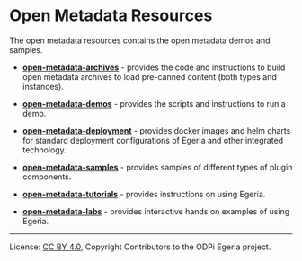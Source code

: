 <!-- SPDX-License-Identifier: CC-BY-4.0 -->
<!-- Copyright Contributors to the ODPi Egeria project. -->

# Open Metadata Resources

The open metadata resources contains the open metadata demos and samples.

* **[open-metadata-archives](open-metadata-archives)** - provides the code and
instructions to build open metadata archives to load pre-canned content (both types and instances).

* **[open-metadata-demos](open-metadata-demos)** - provides the scripts and
instructions to run a demo.

* **[open-metadata-deployment](open-metadata-deployment)** - provides docker images and helm charts for standard
deployment configurations of Egeria and other integrated technology.

* **[open-metadata-samples](open-metadata-samples)** - provides samples of
different types of plugin components.

* **[open-metadata-tutorials](open-metadata-tutorials)** - provides instructions on using Egeria.

* **[open-metadata-labs](open-metadata-labs)** - provides interactive hands on examples of using Egeria.

----
License: [CC BY 4.0](https://creativecommons.org/licenses/by/4.0/),
Copyright Contributors to the ODPi Egeria project.
